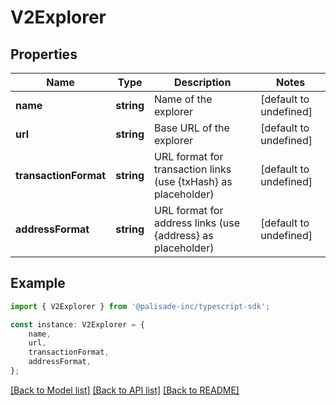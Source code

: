 # V2Explorer


## Properties

Name | Type | Description | Notes
------------ | ------------- | ------------- | -------------
**name** | **string** | Name of the explorer | [default to undefined]
**url** | **string** | Base URL of the explorer | [default to undefined]
**transactionFormat** | **string** | URL format for transaction links (use {txHash} as placeholder) | [default to undefined]
**addressFormat** | **string** | URL format for address links (use {address} as placeholder) | [default to undefined]

## Example

```typescript
import { V2Explorer } from '@palisade-inc/typescript-sdk';

const instance: V2Explorer = {
    name,
    url,
    transactionFormat,
    addressFormat,
};
```

[[Back to Model list]](../README.md#documentation-for-models) [[Back to API list]](../README.md#documentation-for-api-endpoints) [[Back to README]](../README.md)
